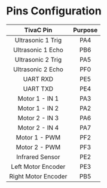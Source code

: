 # Pins Configuration 

| TivaC Pin           | Purpose |
|:-------------------:|:-------:|
| Ultrasonic 1 Trig   | PA4     |
| Ultrasonic 1 Echo   | PB6     |
| Ultrasonic 2 Trig   | PA5     |
| Ultrasonic 2 Echo   | PF0     | 
| UART RXD            | PE5     |
| UART TXD            | PE4     |
| Motor 1 - IN 1      | PA3     |
| Motor 1 - IN 2      | PA2     |
| Motor 2 - IN 3      | PA6     |
| Motor 2 - IN 4      | PA7     |
| Motor 1 - PWM       | PF2     |
| Motor 2 - PWM       | PF3     |
| Infrared Sensor     | PE2     |
| Left Motor Encoder  | PE3     |
| Right Motor Encoder | PB5     |
